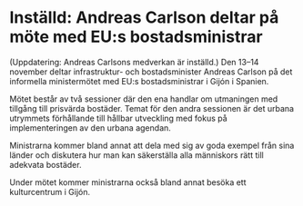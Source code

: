 # Inställd: Andreas Carlson deltar på möte med EU:s bostadsministrar

(Uppdatering: Andreas Carlsons medverkan är inställd.) Den 13–14 november deltar infrastruktur- och bostadsminister Andreas Carlson på det informella ministermötet med EU:s bostadsministrar i Gijón i Spanien.

Mötet består av två sessioner där den ena handlar om utmaningen med tillgång till prisvärda bostäder. Temat för den andra sessionen är det urbana utrymmets förhållande till hållbar utveckling med fokus på implementeringen av den urbana agendan.

Ministrarna kommer bland annat att dela med sig av goda exempel från sina länder och diskutera hur man kan säkerställa alla människors rätt till adekvata bostäder.

Under mötet kommer ministrarna också bland annat besöka ett kulturcentrum i Gijón.
